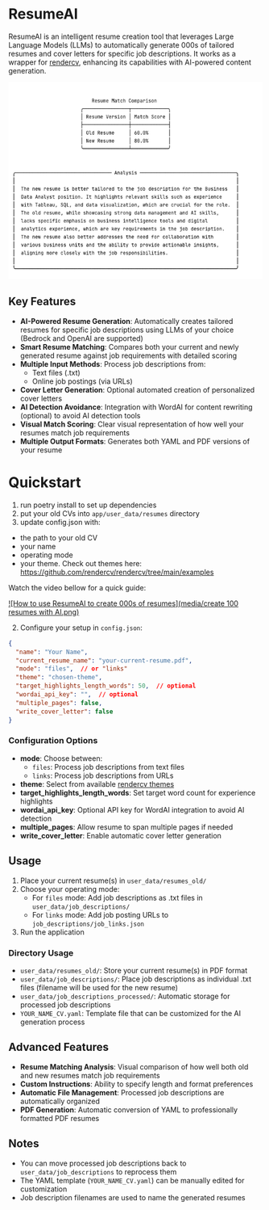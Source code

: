 # ResumeAI

ResumeAI is an intelligent resume creation tool that leverages Large Language Models (LLMs) to automatically generate 000s of tailored resumes and cover letters for specific job descriptions. It works as a wrapper for [rendercv](https://github.com/rendercv/rendercv), enhancing its capabilities with AI-powered content generation.

![Alt text](media/resumeai.png "ResumeAI")

## Key Features

- **AI-Powered Resume Generation**: Automatically creates tailored resumes for specific job descriptions using LLMs of your choice (Bedrock and OpenAI are supported)
- **Smart Resume Matching**: Compares both your current and newly generated resume against job requirements with detailed scoring
- **Multiple Input Methods**: Process job descriptions from:
    - Text files (.txt)
    - Online job postings (via URLs)
- **Cover Letter Generation**: Optional automated creation of personalized cover letters
- **AI Detection Avoidance**: Integration with WordAI for content rewriting (optional) to avoid AI detection tools
- **Visual Match Scoring**: Clear visual representation of how well your resumes match job requirements
- **Multiple Output Formats**: Generates both YAML and PDF versions of your resume


# Quickstart
1. run poetry install to set up dependencies
2. put your old CVs into `app/user_data/resumes` directory
3. update config.json with:
 - the path to your old CV
 - your name
 - operating mode
 - your theme. Check out themes here: https://github.com/rendercv/rendercv/tree/main/examples

Watch the video bellow for a quick guide:

[![How to use ResumeAI to create 000s of resumes](media/create 100 resumes with AI.png)](https://www.loom.com/share/0ad82822f89b45f9b5fa449fcea24618?sid=7588bde7-9772-4779-89ed-c7903273ceb9)

2. Configure your setup in `config.json`:
```json
{
  "name": "Your Name",
  "current_resume_name": "your-current-resume.pdf",
  "mode": "files",  // or "links"
  "theme": "chosen-theme",
  "target_highlights_length_words": 50,  // optional
  "wordai_api_key": "",  // optional
  "multiple_pages": false,
  "write_cover_letter": false
}
```

### Configuration Options

- **mode**: Choose between:
    - `files`: Process job descriptions from text files
    - `links`: Process job descriptions from URLs
- **theme**: Select from available [rendercv themes](https://github.com/rendercv/rendercv/tree/main/examples)
- **target_highlights_length_words**: Set target word count for experience highlights
- **wordai_api_key**: Optional API key for WordAI integration to avoid AI detection
- **multiple_pages**: Allow resume to span multiple pages if needed
- **write_cover_letter**: Enable automatic cover letter generation

## Usage

1. Place your current resume(s) in `user_data/resumes_old/`
2. Choose your operating mode:
    - For `files` mode: Add job descriptions as .txt files in `user_data/job_descriptions/`
    - For `links` mode: Add job posting URLs to `job_descriptions/job_links.json`
3. Run the application

### Directory Usage

- `user_data/resumes_old/`: Store your current resume(s) in PDF format
- `user_data/job_descriptions/`: Place job descriptions as individual .txt files (filename will be used for the new resume)
- `user_data/job_descriptions_processed/`: Automatic storage for processed job descriptions
- `YOUR_NAME_CV.yaml`: Template file that can be customized for the AI generation process

## Advanced Features

- **Resume Matching Analysis**: Visual comparison of how well both old and new resumes match job requirements
- **Custom Instructions**: Ability to specify length and format preferences
- **Automatic File Management**: Processed job descriptions are automatically organized
- **PDF Generation**: Automatic conversion of YAML to professionally formatted PDF resumes

## Notes

- You can move processed job descriptions back to `user_data/job_descriptions` to reprocess them
- The YAML template (`YOUR_NAME_CV.yaml`) can be manually edited for customization
- Job description filenames are used to name the generated resumes